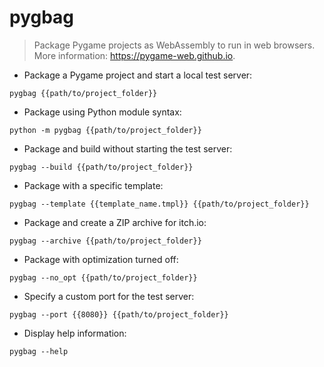 # pygbag

> Package Pygame projects as WebAssembly to run in web browsers.
> More information: <https://pygame-web.github.io>.

- Package a Pygame project and start a local test server:

`pygbag {{path/to/project_folder}}`

- Package using Python module syntax:

`python -m pygbag {{path/to/project_folder}}`

- Package and build without starting the test server:

`pygbag --build {{path/to/project_folder}}`

- Package with a specific template:

`pygbag --template {{template_name.tmpl}} {{path/to/project_folder}}`

- Package and create a ZIP archive for itch.io:

`pygbag --archive {{path/to/project_folder}}`

- Package with optimization turned off:

`pygbag --no_opt {{path/to/project_folder}}`

- Specify a custom port for the test server:

`pygbag --port {{8080}} {{path/to/project_folder}}`

- Display help information:

`pygbag --help`
